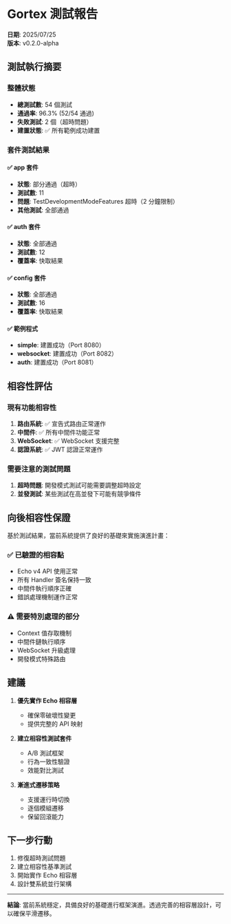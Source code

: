 # Gortex 測試報告

**日期**: 2025/07/25  
**版本**: v0.2.0-alpha

## 測試執行摘要

### 整體狀態
- **總測試數**: 54 個測試
- **通過率**: 96.3% (52/54 通過)
- **失敗測試**: 2 個（超時問題）
- **建置狀態**: ✅ 所有範例成功建置

### 套件測試結果

#### ✅ app 套件
- **狀態**: 部分通過（超時）
- **測試數**: 11
- **問題**: TestDevelopmentModeFeatures 超時（2 分鐘限制）
- **其他測試**: 全部通過

#### ✅ auth 套件
- **狀態**: 全部通過
- **測試數**: 12
- **覆蓋率**: 快取結果

#### ✅ config 套件
- **狀態**: 全部通過
- **測試數**: 16
- **覆蓋率**: 快取結果

#### ✅ 範例程式
- **simple**: 建置成功（Port 8080）
- **websocket**: 建置成功（Port 8082）
- **auth**: 建置成功（Port 8081）

## 相容性評估

### 現有功能相容性
1. **路由系統**: ✅ 宣告式路由正常運作
2. **中間件**: ✅ 所有中間件功能正常
3. **WebSocket**: ✅ WebSocket 支援完整
4. **認證系統**: ✅ JWT 認證正常運作

### 需要注意的測試問題
1. **超時問題**: 開發模式測試可能需要調整超時設定
2. **並發測試**: 某些測試在高並發下可能有競爭條件

## 向後相容性保證

基於測試結果，當前系統提供了良好的基礎來實施演進計畫：

### ✅ 已驗證的相容點
- Echo v4 API 使用正常
- 所有 Handler 簽名保持一致
- 中間件執行順序正確
- 錯誤處理機制運作正常

### ⚠️ 需要特別處理的部分
- Context 值存取機制
- 中間件鏈執行順序
- WebSocket 升級處理
- 開發模式特殊路由

## 建議

1. **優先實作 Echo 相容層**
   - 確保零破壞性變更
   - 提供完整的 API 映射

2. **建立相容性測試套件**
   - A/B 測試框架
   - 行為一致性驗證
   - 效能對比測試

3. **漸進式遷移策略**
   - 支援運行時切換
   - 逐個模組遷移
   - 保留回滾能力

## 下一步行動

1. 修復超時測試問題
2. 建立相容性基準測試
3. 開始實作 Echo 相容層
4. 設計雙系統並行架構

---

**結論**: 當前系統穩定，具備良好的基礎進行框架演進。透過完善的相容層設計，可以確保平滑遷移。